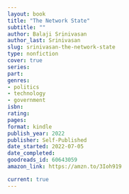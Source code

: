 ```yaml
---
layout: book
title: "The Network State"
subtitle: ""
author: Balaji Srinivasan
author_last: Srinivasan
slug: srinivasan-the-network-state
type: nonfiction
cover: true
series: 
part: 
genres:
- politics
- technology
- government
isbn: 
rating: 
pages: 
format: kindle
publish_year: 2022
publisher: Self-Published
date_started: 2022-07-05
date_completed: 
goodreads_id: 60643059
amazon_link: https://amzn.to/3Ioh919

current: true
---
```

